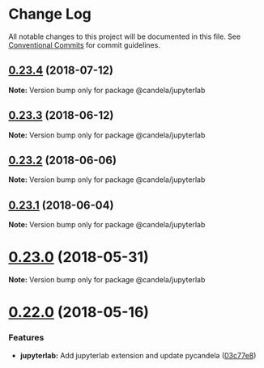 # Change Log

All notable changes to this project will be documented in this file.
See [Conventional Commits](https://conventionalcommits.org) for commit guidelines.

<a name="0.23.4"></a>
## [0.23.4](https://github.com/Kitware/candela/compare/v0.23.3...v0.23.4) (2018-07-12)




**Note:** Version bump only for package @candela/jupyterlab

<a name="0.23.3"></a>
## [0.23.3](https://github.com/Kitware/candela/compare/v0.23.2...v0.23.3) (2018-06-12)




**Note:** Version bump only for package @candela/jupyterlab

<a name="0.23.2"></a>
## [0.23.2](https://github.com/Kitware/candela/compare/v0.23.1...v0.23.2) (2018-06-06)




**Note:** Version bump only for package @candela/jupyterlab

<a name="0.23.1"></a>
## [0.23.1](https://github.com/Kitware/candela/compare/v0.23.0...v0.23.1) (2018-06-04)




**Note:** Version bump only for package @candela/jupyterlab

<a name="0.23.0"></a>
# [0.23.0](https://github.com/Kitware/candela/compare/v0.22.0...v0.23.0) (2018-05-31)




**Note:** Version bump only for package @candela/jupyterlab

<a name="0.22.0"></a>
# [0.22.0](https://github.com/Kitware/candela/compare/v0.21.0...v0.22.0) (2018-05-16)


### Features

* **jupyterlab:** Add jupyterlab extension and update pycandela ([03c77e8](https://github.com/Kitware/candela/commit/03c77e8))
